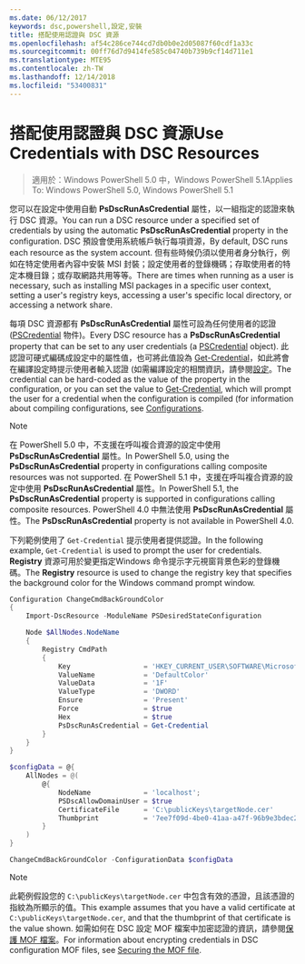 ```yaml
---
ms.date: 06/12/2017
keywords: dsc,powershell,設定,安裝
title: 搭配使用認證與 DSC 資源
ms.openlocfilehash: af54c286ce744cd7db0b0e2d05087f60cdf1a33c
ms.sourcegitcommit: 00ff76d7d9414fe585c04740b739b9cf14d711e1
ms.translationtype: MTE95
ms.contentlocale: zh-TW
ms.lasthandoff: 12/14/2018
ms.locfileid: "53400831"
---
```

# <a name="use-credentials-with-dsc-resources"></a><span data-ttu-id="abe40-103">搭配使用認證與 DSC 資源</span><span class="sxs-lookup"><span data-stu-id="abe40-103">Use Credentials with DSC Resources</span></span>

> <span data-ttu-id="abe40-104">適用於：Windows PowerShell 5.0 中，Windows PowerShell 5.1</span><span class="sxs-lookup"><span data-stu-id="abe40-104">Applies To: Windows PowerShell 5.0, Windows PowerShell 5.1</span></span>

<span data-ttu-id="abe40-105">您可以在設定中使用自動 **PsDscRunAsCredential** 屬性，以一組指定的認證來執行 DSC 資源。</span><span class="sxs-lookup"><span data-stu-id="abe40-105">You can run a DSC resource under a specified set of credentials by using the automatic **PsDscRunAsCredential** property in the configuration.</span></span>
<span data-ttu-id="abe40-106">DSC 預設會使用系統帳戶執行每項資源，</span><span class="sxs-lookup"><span data-stu-id="abe40-106">By default, DSC runs each resource as the system account.</span></span>
<span data-ttu-id="abe40-107">但有些時候仍須以使用者身分執行，例如在特定使用者內容中安裝 MSI 封裝；設定使用者的登錄機碼；存取使用者的特定本機目錄；或存取網路共用等等。</span><span class="sxs-lookup"><span data-stu-id="abe40-107">There are times when running as a user is necessary, such as installing MSI packages in a specific user context, setting a user's registry keys, accessing a user's specific local directory, or accessing a network share.</span></span>

<span data-ttu-id="abe40-108">每項 DSC 資源都有 **PsDscRunAsCredential** 屬性可設為任何使用者的認證 ([PSCredential](/dotnet/api/system.management.automation.pscredential) 物件)。</span><span class="sxs-lookup"><span data-stu-id="abe40-108">Every DSC resource has a **PsDscRunAsCredential** property that can be set to any user credentials (a [PSCredential](/dotnet/api/system.management.automation.pscredential) object).</span></span>
<span data-ttu-id="abe40-109">此認證可硬式編碼成設定中的屬性值，也可將此值設為 [Get-Credential](/powershell/module/Microsoft.PowerShell.Security/Get-Credential)，如此將會在編譯設定時提示使用者輸入認證 (如需編譯設定的相關資訊，請參閱[設定](configurations.md)。</span><span class="sxs-lookup"><span data-stu-id="abe40-109">The credential can be hard-coded as the value of the property in the configuration, or you can set the value to [Get-Credential](/powershell/module/Microsoft.PowerShell.Security/Get-Credential), which will prompt the user for a credential when the configuration is compiled (for information about compiling configurations, see [Configurations](configurations.md).</span></span>

> [!NOTE]
> <span data-ttu-id="abe40-110">在 PowerShell 5.0 中，不支援在呼叫複合資源的設定中使用 **PsDscRunAsCredential** 屬性。</span><span class="sxs-lookup"><span data-stu-id="abe40-110">In PowerShell 5.0, using the **PsDscRunAsCredential** property in configurations calling composite resources was not supported.</span></span>
> <span data-ttu-id="abe40-111">在 PowerShell 5.1 中，支援在呼叫複合資源的設定中使用 **PsDscRunAsCredential** 屬性。</span><span class="sxs-lookup"><span data-stu-id="abe40-111">In PowerShell 5.1, the **PsDscRunAsCredential** property is supported in configurations calling composite resources.</span></span>
> <span data-ttu-id="abe40-112">PowerShell 4.0 中無法使用 **PsDscRunAsCredential** 屬性。</span><span class="sxs-lookup"><span data-stu-id="abe40-112">The **PsDscRunAsCredential** property is not available in PowerShell 4.0.</span></span>

<span data-ttu-id="abe40-113">下列範例使用了 `Get-Credential` 提示使用者提供認證。</span><span class="sxs-lookup"><span data-stu-id="abe40-113">In the following example, `Get-Credential` is used to prompt the user for credentials.</span></span>
<span data-ttu-id="abe40-114">**Registry** 資源可用於變更指定Windows 命令提示字元視窗背景色彩的登錄機碼。</span><span class="sxs-lookup"><span data-stu-id="abe40-114">The **Registry** resource is used to change the registry key that specifies the background color for the Windows command prompt window.</span></span>

```powershell
Configuration ChangeCmdBackGroundColor
{
    Import-DscResource -ModuleName PSDesiredStateConfiguration

    Node $AllNodes.NodeName
    {
        Registry CmdPath
        {
            Key                  = 'HKEY_CURRENT_USER\SOFTWARE\Microsoft\Command Processor'
            ValueName            = 'DefaultColor'
            ValueData            = '1F'
            ValueType            = 'DWORD'
            Ensure               = 'Present'
            Force                = $true
            Hex                  = $true
            PsDscRunAsCredential = Get-Credential
        }
    }
}

$configData = @{
    AllNodes = @(
        @{
            NodeName             = 'localhost';
            PSDscAllowDomainUser = $true
            CertificateFile      = 'C:\publicKeys\targetNode.cer'
            Thumbprint           = '7ee7f09d-4be0-41aa-a47f-96b9e3bdec25'
        }
    )
}

ChangeCmdBackGroundColor -ConfigurationData $configData
```

> [!NOTE]
> <span data-ttu-id="abe40-115">此範例假設您的 `C:\publicKeys\targetNode.cer` 中包含有效的憑證，且該憑證的指紋為所顯示的值。</span><span class="sxs-lookup"><span data-stu-id="abe40-115">This example assumes that you have a valid certificate at `C:\publicKeys\targetNode.cer`, and that the thumbprint of that certificate is the value shown.</span></span>
> <span data-ttu-id="abe40-116">如需如何在 DSC 設定 MOF 檔案中加密認證的資訊，請參閱[保護 MOF 檔案](../pull-server/secureMOF.md)。</span><span class="sxs-lookup"><span data-stu-id="abe40-116">For information about encrypting credentials in DSC configuration MOF files, see [Securing the MOF file](../pull-server/secureMOF.md).</span></span>
